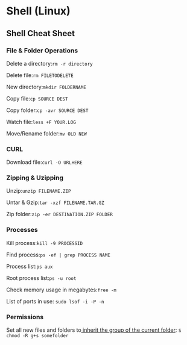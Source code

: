 # Shell \(Linux\)

## Shell Cheat Sheet

### File & Folder Operations

Delete a directory:`rm -r directory`

Delete file:`rm FILETODELETE`

New directory:`mkdir FOLDERNAME`

Copy file:`cp SOURCE DEST`

Copy folder:`cp -avr SOURCE DEST`

Watch file:`less +F YOUR.LOG`

Move/Rename folder:`mv OLD NEW`

### CURL

Download file:`curl -O URLHERE`

### Zipping & Uzipping

Unzip:`unzip FILENAME.ZIP`

Untar & Gzip:`tar -xzf FILENAME.TAR.GZ`

Zip folder:`zip -er DESTINATION.ZIP FOLDER`

### Processes

Kill process:`kill -9 PROCESSID`

Find process:`ps -ef | grep PROCESS NAME`

Process list:`ps aux`

Root process list:`ps -u root`

Check memory usage in megabytes:`free -m`

List of ports in use: `sudo lsof -i -P -n`

### Permissions

Set all new files and folders to[ inherit the group of the current folder](https://unix.stackexchange.com/a/401751): `$ chmod -R g+s somefolder`

